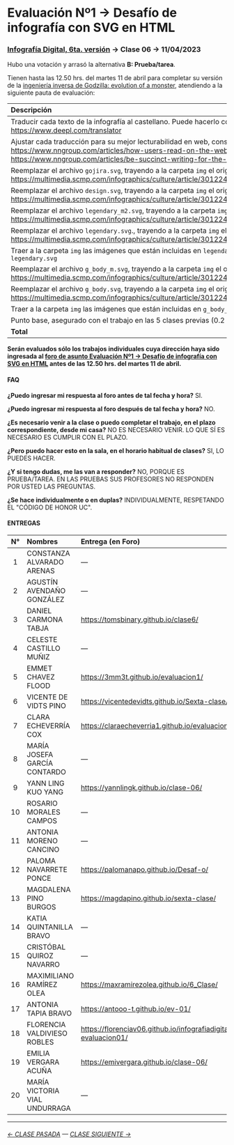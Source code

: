 # Evaluación Nº1 → Desafío de infografía con SVG en HTML

### [Infografía Digital, 6ta. versión](https://github.com/jorgelcortes/dno075-2023-1#readme) → Clase 06 → 11/04/2023

Hubo una votación y arrasó la alternativa **B: Prueba/tarea**.

Tienen hasta las 12.50 hrs. del martes 11 de abril para completar su versión de la [ingeniería inversa de Godzilla: evolution of a monster](https://profesorfaco.github.io/dno075-2023-1/clase-06/), atendiendo a la siguiente pauta de evaluación:

| Descripción | Puntos |
|:---------|:-----:|
| Traducir cada texto de la infografía al castellano. Puede hacerlo con https://www.deepl.com/translator | 0.5 | 
| Ajustar cada traducción para su mejor lecturabilidad en web, considerando: https://www.nngroup.com/articles/how-users-read-on-the-web/ + https://www.nngroup.com/articles/be-succinct-writing-for-the-web/ | 0.5 | 
| Reemplazar el archivo `gojira.svg`, trayendo a la carpeta `img` el original en https://multimedia.scmp.com/infographics/culture/article/3012245/godzilla/index.html | 0.5 | 
| Reemplazar el archivo `design.svg`, trayendo a la carpeta `img` el original en https://multimedia.scmp.com/infographics/culture/article/3012245/godzilla/index.html | 0.5 | 
| Reemplazar el archivo `legendary_m2.svg`, trayendo a la carpeta `img` el original en https://multimedia.scmp.com/infographics/culture/article/3012245/godzilla/index.html | 0.5 | 
| Reemplazar el archivo `legendary.svg`., trayendo a la carpeta `img` el original en https://multimedia.scmp.com/infographics/culture/article/3012245/godzilla/index.html | 0.5 | 
| Traer a la carpeta `img` las imágenes que están incluidas en `legendary_m2.svg` y `legendary.svg` | 1.0 | 
| Reemplazar el archivo `g_body_m.svg`, trayendo a la carpeta `img` el original en https://multimedia.scmp.com/infographics/culture/article/3012245/godzilla/index.html | 0.5 | 
| Reemplazar el archivo `g_body.svg`, trayendo a la carpeta `img` el original en https://multimedia.scmp.com/infographics/culture/article/3012245/godzilla/index.html | 0.5 | 
| Traer a la carpeta `img` las imágenes que están incluidas en `g_body_m.svg` y `g_body.svg` | 1.0 | 
| Punto base, asegurado con el trabajo en las 5 clases previas (0.2 por cada clase) | 1.0 |
| **Total** | **7.0** |

**Serán evaluados sólo los trabajos individuales cuya dirección haya sido ingresada al [foro de asunto Evaluación Nº1 → Desafío de infografía con SVG en HTML](https://cursos.canvas.uc.cl/courses/56995/discussion_topics/587939) antes de las 12.50 hrs. del martes 11 de abril.**

#### FAQ

**¿Puedo ingresar mi respuesta al foro antes de tal fecha y hora?** SI.

**¿Puedo ingresar mi respuesta al foro después de tal fecha y hora?** NO.

**¿Es necesario venir a la clase o puedo completar el trabajo, en el plazo correspondiente, desde mi casa?** NO ES NECESARIO VENIR. LO QUE SÍ ES NECESARIO ES CUMPLIR CON EL PLAZO. 

**¿Pero puedo hacer esto en la sala, en el horario habitual de clases?** SI, LO PUEDES HACER.

**¿Y si tengo dudas, me las van a responder?** NO, PORQUE ES PRUEBA/TAREA. EN LAS PRUEBAS SUS PROFESORES NO RESPONDEN POR USTED LAS PREGUNTAS.

**¿Se hace individualmente o en duplas?** INDIVIDUALMENTE, RESPETANDO EL "CÓDIGO DE HONOR UC".

#### ENTREGAS

| N° | Nombres | Entrega (en Foro) | Nota |
|:-----:|:---------------------|:--------------------------- |:---:|
| 1 | CONSTANZA ALVARADO ARENAS | — | 1.0 |
| 2 | AGUSTÍN AVENDAÑO GONZÁLEZ | — | 1.0 |
| 3 | DANIEL CARMONA TABJA | https://tomsbinary.github.io/clase6/ | P |
| 4 | CELESTE CASTILLO MUÑIZ | — | 1.0 |
| 5 | EMMET CHAVEZ FLOOD | https://3mm3t.github.io/evaluacion1/ | P |
| 6 | VICENTE DE VIDTS PINO | https://vicentedevidts.github.io/Sexta-clase/ | P |
| 7 | CLARA ECHEVERRÍA COX | https://claraecheverria1.github.io/evaluacion1/ | P |
| 8 | MARÍA JOSEFA GARCÍA CONTARDO | — | 1.0 |
| 9 | YANN LING KUO YANG | https://yannlingk.github.io/clase-06/ | P | 
| 10 | ROSARIO MORALES CAMPOS | — | 1.0 |
| 11 | ANTONIA MORENO CANCINO | — | 1.0 |
| 12 | PALOMA NAVARRETE PONCE | https://palomanapo.github.io/Desaf-o/ | P |
| 13 | MAGDALENA PINO BURGOS | https://magdapino.github.io/sexta-clase/ | P |
| 14 | KATIA QUINTANILLA BRAVO | — | 1.0 |
| 15 | CRISTÓBAL QUIROZ NAVARRO | — | 1.0 |
| 16 | MAXIMILIANO RAMÍREZ OLEA | https://maxramirezolea.github.io/6_Clase/ | P |
| 17 | ANTONIA TAPIA BRAVO | https://antooo-t.github.io/ev-01/ | P |
| 18 | FLORENCIA VALDIVIESO ROBLES | https://florenciav06.github.io/infografiadigital-evaluacion01/ | P |
| 19 | EMILIA VERGARA ACUÑA | https://emivergara.github.io/clase-06/ | P |
| 20 | MARÍA VICTORIA VIAL UNDURRAGA | — | 1.0 |

- - - - - - - -

###### [← CLASE PASADA](https://github.com/jorgelcortes/dno075-2023-1/tree/main/clase-05) — [CLASE SIGUIENTE →](https://github.com/jorgelcortes/dno075-2023-1/tree/main/clase-07) 

